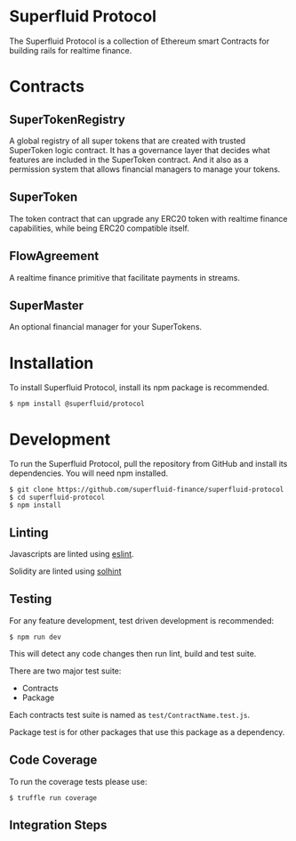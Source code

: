 Superfluid Protocol
===================

The Superfluid Protocol is a collection of Ethereum smart Contracts for building
rails for realtime finance.

Contracts
=========

SuperTokenRegistry
------------------

A global registry of all super tokens that are created with trusted SuperToken
logic contract. It has a governance layer that decides what features are
included in the SuperToken contract. And it also as a permission system that
allows financial managers to manage your tokens.

SuperToken
----------

The token contract that can upgrade any ERC20 token with realtime finance
capabilities, while being ERC20 compatible itself.

FlowAgreement
-------------

A realtime finance primitive that facilitate payments in streams.

SuperMaster
-----------

An optional financial manager for your SuperTokens.

Installation
============

To install Superfluid Protocol, install its npm package is recommended.

```
$ npm install @superfluid/protocol
```

Development
===========

To run the Superfluid Protocol, pull the repository from GitHub and install its
dependencies. You will need npm installed.

```
$ git clone https://github.com/superfluid-finance/superfluid-protocol
$ cd superfluid-protocol
$ npm install
```

Linting
-------

Javascripts are linted using [eslint](https://eslint.org/).

Solidity are linted using [solhint](https://protofire.github.io/solhint/)

Testing
-------

For any feature development, test driven development is recommended:

```
$ npm run dev
```

This will detect any code changes then run lint, build and test suite.

There are two major test suite:

- Contracts
- Package

Each contracts test suite is named as `test/ContractName.test.js`.

Package test is for other packages that use this package as a dependency.

Code Coverage
--------------

To run the coverage tests please use:

```
$ truffle run coverage
```

Integration Steps
-----------------
